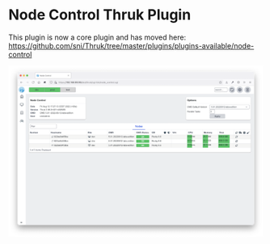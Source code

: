 # Node Control Thruk Plugin

This plugin is now a core plugin and has moved here: https://github.com/sni/Thruk/tree/master/plugins/plugins-available/node-control

![Thruk Node Control Plugin](preview.png "Thruk Node Control Plugin")

